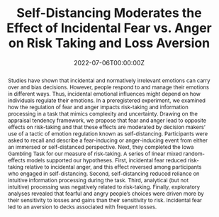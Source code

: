 ---
abstract: Studies have shown that incidental and normatively irrelevant emotions can carry over and bias decisions. However, people respond to and manage their emotions in different ways. Thus, incidental emotional influences might depend on how individuals regulate their emotions. In a preregistered experiment, we examined how the regulation of fear and anger impacts risk-taking and information processing in a task that mimics complexity and uncertainty. Drawing on the appraisal tendency framework, we propose that fear and anger lead to opposite effects on risk-taking and that these effects are moderated by decision makers’ use of a tactic of emotion regulation known as self-distancing. Participants were asked to recall and describe a fear-inducing or anger-inducing event from either an immersed or self-distanced perspective. Next, they completed the Iowa Gambling Task for our measure of risk-taking. A series of linear mixed random-effects models supported our hypotheses. First, incidental fear reduced risk-taking relative to incidental anger, and this effect reversed among participants who engaged in self-distancing. Second, self-distancing reduced reliance on intuitive information processing during the task. Third, analytical (but not intuitive) processing was negatively related to risk-taking. Finally, exploratory analyses revealed that fearful and angry people’s choices were driven more by their sensitivity to losses and gains than their sensitivity to risk. Incidental fear led to an aversion to decks associated with frequent losses.
authors:
- Mayiwar, L., & Haerem, T
date: "2022-07-06T00:00:00Z"
doi: "https://doi.org/10.5465/AMBPP.2022.16348abstract"
featured: false
image:
  focal_point: ""
  preview_only: false
projects: []
publication: '*Academy of Management Proceedings*'
publication_short: ""
publication_types: ""
publishDate: "2021-07-01T00:00:00Z"
slides: #
summary: 
title: "Self-Distancing Moderates the Effect of Incidental Fear vs. Anger on Risk Taking and Loss Aversion"
url_code: ""
url_dataset: ""
url_pdf: ""
url_poster: ""
url_project: ""
url_slides: ""
url_source: #
url_video: ""
---